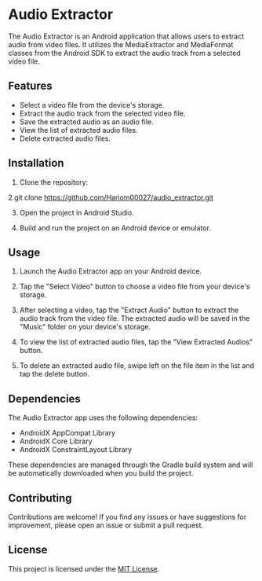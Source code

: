 # Audio Extractor

The Audio Extractor is an Android application that allows users to extract audio from video files. It utilizes the MediaExtractor and MediaFormat classes from the Android SDK to extract the audio track from a selected video file.

## Features

- Select a video file from the device's storage.
- Extract the audio track from the selected video file.
- Save the extracted audio as an audio file.
- View the list of extracted audio files.
- Delete extracted audio files.

## Installation

1. Clone the repository:

2.git clone https://github.com/Hariom00027/audio_extractor.git

3. Open the project in Android Studio.

4. Build and run the project on an Android device or emulator.

## Usage

1. Launch the Audio Extractor app on your Android device.

2. Tap the "Select Video" button to choose a video file from your device's storage.

3. After selecting a video, tap the "Extract Audio" button to extract the audio track from the video file. The extracted audio will be saved in the "Music" folder on your device's storage.

4. To view the list of extracted audio files, tap the "View Extracted Audios" button.

5. To delete an extracted audio file, swipe left on the file item in the list and tap the delete button.

## Dependencies

The Audio Extractor app uses the following dependencies:

- AndroidX AppCompat Library
- AndroidX Core Library
- AndroidX ConstraintLayout Library

These dependencies are managed through the Gradle build system and will be automatically downloaded when you build the project.

## Contributing

Contributions are welcome! If you find any issues or have suggestions for improvement, please open an issue or submit a pull request.

## License

This project is licensed under the [MIT License](LICENSE).

